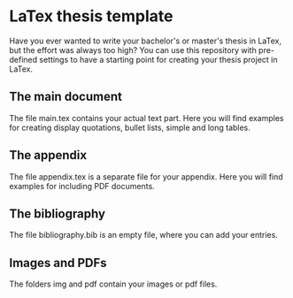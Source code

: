 # LaTex thesis template
Have you ever wanted to write your bachelor's or master's thesis in LaTex, but the effort was always too high? You can use this repository with pre-defined settings to have a starting point for creating your thesis project in LaTex.

## The main document
The file main.tex contains your actual text part. Here you will find examples for creating display quotations, bullet lists, simple and long tables.

## The appendix
The file appendix.tex is a separate file for your appendix. Here you will find examples for including PDF documents. 

## The bibliography
The file bibliography.bib is an empty file, where you can add your entries. 

## Images and PDFs
The folders img and pdf contain your images or pdf files.
